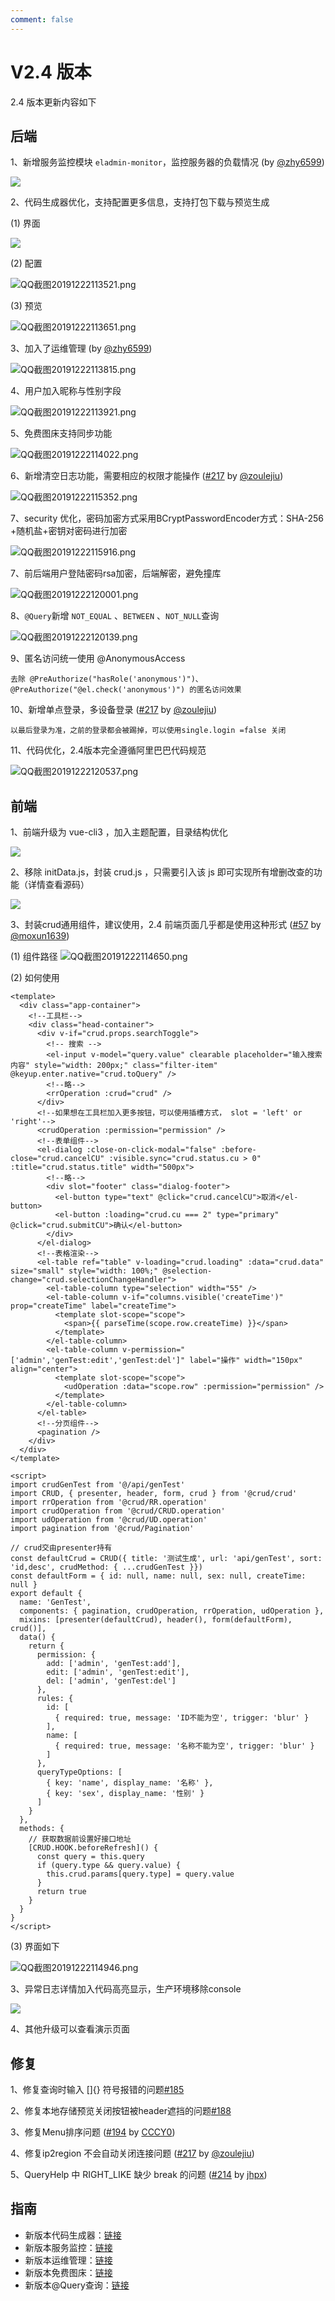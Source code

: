 ```yaml
---
comment: false 
---
```


# V2.4 版本

2.4 版本更新内容如下

## 后端
1、新增服务监控模块 `eladmin-monitor`，监控服务器的负载情况 (by [@zhy6599](https://gitee.com/zhy6599))

![](https://i.loli.net/2019/12/22/7PdAW4Dot9EGJkR.png)

2、代码生成器优化，支持配置更多信息，支持打包下载与预览生成

(1) 界面

![](https://i.loli.net/2019/12/22/Te61XtnxskB5Shb.png)

(2) 配置

![QQ截图20191222113521.png](https://i.loli.net/2019/12/22/g1lYIf3iwMUdZGz.png)

(3) 预览

![QQ截图20191222113651.png](https://i.loli.net/2019/12/22/fmHiCn5BzdPqEGy.png)

3、加入了运维管理 (by [@zhy6599](https://gitee.com/zhy6599))

![QQ截图20191222113815.png](https://i.loli.net/2019/12/22/b769oHckuaKdlpA.png)

4、用户加入昵称与性别字段

![QQ截图20191222113921.png](https://i.loli.net/2019/12/22/39UHNjYlztZXoWu.png)

5、免费图床支持同步功能

![QQ截图20191222114022.png](https://i.loli.net/2019/12/22/kegPjTHiKzWp9XO.png)

6、新增清空日志功能，需要相应的权限才能操作 ([#217](https://github.com/elunez/eladmin/pull/217) by [@zoulejiu](https://github.com/zoulejiu))

![QQ截图20191222115352.png](https://i.loli.net/2019/12/22/xUbMavChrXwA5Q8.png)

7、security 优化，密码加密方式采用BCryptPasswordEncoder方式：SHA-256 +随机盐+密钥对密码进行加密

![QQ截图20191222115916.png](https://i.loli.net/2019/12/22/QAZWv3or471Huag.png)

7、前后端用户登陆密码rsa加密，后端解密，避免撞库

![QQ截图20191222120001.png](https://i.loli.net/2019/12/22/6cIDLkFxnwZPTBu.png)

8、`@Query`新增 `NOT_EQUAL` 、`BETWEEN` 、`NOT_NULL`查询

![QQ截图20191222120139.png](https://i.loli.net/2019/12/22/nStQsfx6DEloRvq.png)

9、匿名访问统一使用 @AnonymousAccess
```
去除 @PreAuthorize("hasRole('anonymous')")、@PreAuthorize("@el.check('anonymous')") 的匿名访问效果
```

10、新增单点登录，多设备登录 ([#217](https://github.com/elunez/eladmin/pull/217) by [@zoulejiu](https://github.com/zoulejiu))
```
以最后登录为准，之前的登录都会被踢掉，可以使用single.login =false 关闭
```

11、代码优化，2.4版本完全遵循阿里巴巴代码规范

![QQ截图20191222120537.png](https://i.loli.net/2019/12/22/PcFWjE3H8Ny9rad.png)

## 前端
1、前端升级为 vue-cli3 ，加入主题配置，目录结构优化

![](https://i.loli.net/2019/11/27/XtYJwGECBImHA18.jpg)

2、移除 initData.js，封装 crud.js ，只需要引入该 js 即可实现所有增删改查的功能（详情查看源码）

![](https://i.loli.net/2019/11/27/Tubv1gdMZhKpVyY.jpg)

3、封装crud通用组件，建议使用，2.4 前端页面几乎都是使用这种形式 ([#57](https://github.com/elunez/eladmin-web/pull/57) by [@moxun1639](https://github.com/moxun1639))

(1) 组件路径
![QQ截图20191222114650.png](https://i.loli.net/2019/12/22/s2QATmeg496qrhz.png)

(2) 如何使用

```vue
<template>
  <div class="app-container">
    <!--工具栏-->
    <div class="head-container">
      <div v-if="crud.props.searchToggle">
        <!-- 搜索 -->
        <el-input v-model="query.value" clearable placeholder="输入搜索内容" style="width: 200px;" class="filter-item" @keyup.enter.native="crud.toQuery" />
        <!--略-->
        <rrOperation :crud="crud" />
      </div>
      <!--如果想在工具栏加入更多按钮，可以使用插槽方式， slot = 'left' or 'right'-->
      <crudOperation :permission="permission" />
      <!--表单组件-->
      <el-dialog :close-on-click-modal="false" :before-close="crud.cancelCU" :visible.sync="crud.status.cu > 0" :title="crud.status.title" width="500px">
        <!--略-->
        <div slot="footer" class="dialog-footer">
          <el-button type="text" @click="crud.cancelCU">取消</el-button>
          <el-button :loading="crud.cu === 2" type="primary" @click="crud.submitCU">确认</el-button>
        </div>
      </el-dialog>
      <!--表格渲染-->
      <el-table ref="table" v-loading="crud.loading" :data="crud.data" size="small" style="width: 100%;" @selection-change="crud.selectionChangeHandler">
        <el-table-column type="selection" width="55" />
        <el-table-column v-if="columns.visible('createTime')" prop="createTime" label="createTime">
          <template slot-scope="scope">
            <span>{{ parseTime(scope.row.createTime) }}</span>
          </template>
        </el-table-column>
        <el-table-column v-permission="['admin','genTest:edit','genTest:del']" label="操作" width="150px" align="center">
          <template slot-scope="scope">
            <udOperation :data="scope.row" :permission="permission" />
          </template>
        </el-table-column>
      </el-table>
      <!--分页组件-->
      <pagination />
    </div>
  </div>
</template>

<script>
import crudGenTest from '@/api/genTest'
import CRUD, { presenter, header, form, crud } from '@crud/crud'
import rrOperation from '@crud/RR.operation'
import crudOperation from '@crud/CRUD.operation'
import udOperation from '@crud/UD.operation'
import pagination from '@crud/Pagination'

// crud交由presenter持有
const defaultCrud = CRUD({ title: '测试生成', url: 'api/genTest', sort: 'id,desc', crudMethod: { ...crudGenTest }})
const defaultForm = { id: null, name: null, sex: null, createTime: null }
export default {
  name: 'GenTest',
  components: { pagination, crudOperation, rrOperation, udOperation },
  mixins: [presenter(defaultCrud), header(), form(defaultForm), crud()],
  data() {
    return {
      permission: {
        add: ['admin', 'genTest:add'],
        edit: ['admin', 'genTest:edit'],
        del: ['admin', 'genTest:del']
      },
      rules: {
        id: [
          { required: true, message: 'ID不能为空', trigger: 'blur' }
        ],
        name: [
          { required: true, message: '名称不能为空', trigger: 'blur' }
        ]
      },
      queryTypeOptions: [
        { key: 'name', display_name: '名称' },
        { key: 'sex', display_name: '性别' }
      ]
    }
  },
  methods: {
    // 获取数据前设置好接口地址
    [CRUD.HOOK.beforeRefresh]() {
      const query = this.query
      if (query.type && query.value) {
        this.crud.params[query.type] = query.value
      }
      return true
    }
  }
}
</script>

```

(3) 界面如下

![QQ截图20191222114946.png](https://i.loli.net/2019/12/22/NC7EfOdPDGqjVXF.png)

3、异常日志详情加入代码高亮显示，生产环境移除console

![](https://i.loli.net/2019/11/27/6Yk5qwyufnOsZMB.jpg)

4、其他升级可以查看演示页面

## 修复
1、修复查询时输入 []{} 符号报错的问题[#185](https://github.com/elunez/eladmin/issues/185)

2、修复本地存储预览关闭按钮被header遮挡的问题[#188](https://github.com/elunez/eladmin/issues/188)

3、修复Menu排序问题 ([#194](https://github.com/elunez/eladmin/pull/194) by [CCCY0](https://github.com/CCCY0))

4、修复ip2region 不会自动关闭连接问题 ([#217](https://github.com/elunez/eladmin/pull/217) by [@zoulejiu](https://github.com/zoulejiu))

5、QueryHelp 中 RIGHT_LIKE 缺少 break 的问题 ([#214](https://github.com/elunez/eladmin/pull/214) by [jhpx](https://github.com/jhpx))

## 指南
- 新版本代码生成器：[链接](/guide/hdsc.html#代码生成)
- 新版本服务监控：[链接](/guide/hdsc.html#服务监控)
- 新版本运维管理：[链接](/guide/hdsc.html#运维管理)
- 新版本免费图床：[链接](/guide/hdsc.html#免费图床)
- 新版本@Query查询：[链接](/guide/hdsc.html#通用查询)
